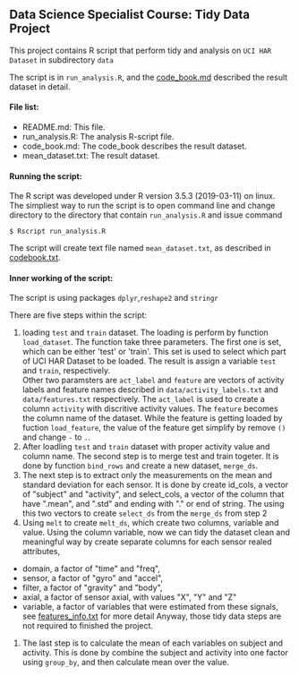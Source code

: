## Data Science Specialist Course: Tidy Data Project

This project contains R script that perform tidy and analysis on ``UCI HAR Dataset`` in subdirectory ``data``

The script is in ``run_analysis.R``, and the [code_book.md](code_book.md) described the result dataset in
detail.  

#### File list:
 * README.md: This file.
 * run_analysis.R: The analysis R-script file.
 * code_book.md: The code_book describes the result dataset.
 * mean_dataset.txt: The result dataset.

#### Running the script: 

The R script was developed under R version 3.5.3 (2019-03-11) on linux. The simpliest way to run the script is
to open command line and change directory to the directory that contain ``run_analysis.R`` and issue command 

```$ Rscript run_analysis.R ``` 

The script will create text file named ``mean_dataset.txt``, as described in [codebook.txt](codebook.txt).

#### Inner working of the script: 

The script is using packages ``dplyr``,``reshape2`` and ``stringr``

There are five steps within the script:
1. loading ``test`` and ``train`` dataset. The loading is perform by function ``load_dataset``.  The function
   take three parameters. The first one is set, which can be either 'test' or 'train'. This set is used to
select which part of UCI HAR Dataset to be loaded. The result is assign a variable ``test`` and ``train``,
respectively.  
  Other two paramsters are ``act_label`` and ``feature`` are vectors of activity labels and feature names
described in ``data/activity_labels.txt`` and ``data/features.txt`` respectively. The ``act_label`` is
used to create a column ``activity`` with discritive activity values. The ``feature`` becomes the column
name of the dataset. While the feature is getting loaded by fuction ``load_feature``, the value of the feature
get simplify by remove ``()`` and change ``-`` to ``.``.
1. After loadling ``test`` and ``train`` dataset with proper activity value and column name. The second step
   is to merge test and train togeter. It is done by function ``bind_rows`` and create a new dataset,
``merge_ds``.
1. The next step is to extract only the measurements on the mean and standard deviation for each sensor. It is
   done by create id_cols, a vector of "subject" and "activity", and select_cols, a vector of the column that
have ".mean", and ".std" and ending with "." or end of string. The using this two vectors to create
``select_ds`` from the ``merge_ds`` from step 2
1. Using ``melt`` to create ``melt_ds``, which create two columns, variable and value. Using the column
   variable, now we can tidy the dataset clean and meaningful way by create separate columns for each sensor
realed attributes, 
  * domain, a factor of "time" and "freq", 
  * sensor, a factor of "gyro" and "accel",
  * filter, a factor of "gravity" and "body",
  * axial, a factor of sensor axial, with values "X", "Y" and "Z"
  * variable, a factor of variables that were estimated from these signals, see
  [features_info.txt](data/features_info.txt) for more detail  Anyway, those tidy data steps are not required
to finished the project.
1. The last step is to calculate the mean of each variables on subject and activity. This is done by combine
   the subject and activity into one factor using ``group_by``, and then calculate mean over the value.
  
